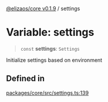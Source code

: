 [@elizaos/core v0.1.9](../index.md) / settings

# Variable: settings

> `const` **settings**: `Settings`

Initialize settings based on environment

## Defined in

[packages/core/src/settings.ts:139](https://github.com/abilmansuryeshmuratov/tutorial_agent/blob/main/packages/core/src/settings.ts#L139)
